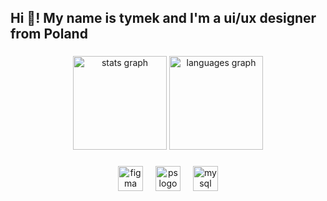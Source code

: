<h2 align="left">Hi 👋! My name is tymek and I'm a ui/ux designer from Poland</h2>

###

<div align="center">
  <img src="https://github-readme-stats.vercel.app/api?username=ogtymek&hide_title=false&hide_rank=false&show_icons=true&include_all_commits=true&count_private=true&disable_animations=false&theme=omni&locale=en&hide_border=false" height="150" alt="stats graph"  />
  <img src="https://github-readme-stats.vercel.app/api/top-langs?username=ogtymek&locale=en&hide_title=false&layout=compact&card_width=320&langs_count=5&theme=omni&hide_border=false" height="150" alt="languages graph"  />
</div>

###

<h3 align="left"></h3>

###

<div align="center">
  <img src="https://skillicons.dev/icons?i=figma" height="40" alt="figma logo"  />
  <img width="12" />
  <img src="https://skillicons.dev/icons?i=ps" height="40" alt="ps logo"  />
    <img width="12" />
  <img src="https://skillicons.dev/icons?i=mysql" height="40" alt="mysql logo"  />
  
</div>

###
